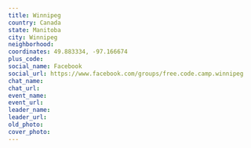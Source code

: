 ```yaml
---
title: Winnipeg
country: Canada
state: Manitoba
city: Winnipeg
neighborhood: 
coordinates: 49.883334, -97.166674
plus_code:
social_name: Facebook
social_url: https://www.facebook.com/groups/free.code.camp.winnipeg
chat_name:
chat_url:
event_name:
event_url:
leader_name:
leader_url:
old_photo: 
cover_photo:
---
```

